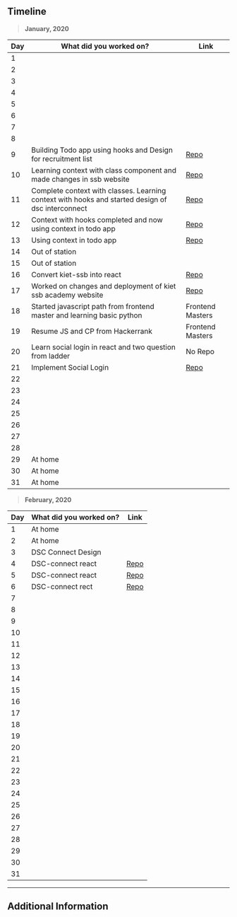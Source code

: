 ## Timeline

> **January, 2020**

| Day | What did you worked on?                                                                           | Link                                                     |
| --- | ------------------------------------------------------------------------------------------------- | -------------------------------------------------------- |
| 1   |                                                                                                   |                                                          |
| 2   |                                                                                                   |                                                          |
| 3   |                                                                                                   |                                                          |
| 4   |                                                                                                   |                                                          |
| 5   |                                                                                                   |                                                          |
| 6   |                                                                                                   |                                                          |
| 7   |                                                                                                   |                                                          |
| 8   |                                                                                                   |                                                          |
| 9   | Building Todo app using hooks and Design for recruitment list                                     | [Repo](https://github.com/mayanksh99/react-hooks)        |
| 10  | Learning context with class component and made changes in ssb website                             | [Repo](https://github.com/dsckiet/kiet-ssb-academy)      |
| 11  | Complete context with classes. Learning context with hooks and started design of dsc interconnect | [Repo](https://github.com/mayanksh99/react-context)      |
| 12  | Context with hooks completed and now using context in todo app                                    | [Repo](https://github.com/mayanksh99/react-context)      |
| 13  | Using context in todo app                                                                         | [Repo](https://github.com/mayanksh99/react-hooks)        |
| 14  | Out of station                                                                                    |                                                          |
| 15  | Out of station                                                                                    |                                                          |
| 16  | Convert kiet-ssb into react                                                                       | [Repo](https://github.com/dsckiet/kiet-ssb-academy)      |
| 17  | Worked on changes and deployment of kiet ssb academy website                                      | [Repo](https://github.com/dsckiet/kiet-ssb-react)        |
| 18  | Started javascript path from frontend master and learning basic python                            | Frontend Masters                                         |
| 19  | Resume JS and CP from Hackerrank                                                                  | Frontend Masters                                         |
| 20  | Learn social login in react and two question from ladder                                          | No Repo                                                  |
| 21  | Implement Social Login                                                                            | [Repo](https://github.com/mayanksh99/react-social-login) |
| 22  |                                                                                                   |                                                          |
| 23  |                                                                                                   |                                                          |
| 24  |                                                                                                   |                                                          |
| 25  |                                                                                                   |                                                          |
| 26  |                                                                                                   |                                                          |
| 27  |                                                                                                   |                                                          |
| 28  |                                                                                                   |                                                          |
| 29  | At home                                                                                           |                                                          |
| 30  | At home                                                                                           |                                                          |
| 31  | At home                                                                                           |                                                          |

> **February, 2020**

| Day | What did you worked on? | Link                                                  |
| --- | ----------------------- | ----------------------------------------------------- |
| 1   | At home                 |                                                       |
| 2   | At home                 |                                                       |
| 3   | DSC Connect Design      |                                                       |
| 4   | DSC-connect react       | [Repo](https://github.com/dsckiet/dsc-connect-client) |
| 5   | DSC-connect react       | [Repo](https://github.com/dsckiet/dsc-connect-client) |
| 6   | DSC-connect rect        | [Repo](https://github.com/dsckiet/dsc-connect-client) |
| 7   |                         |                                                       |
| 8   |                         |                                                       |
| 9   |                         |                                                       |
| 10  |                         |                                                       |
| 11  |                         |                                                       |
| 12  |                         |                                                       |
| 13  |                         |                                                       |
| 14  |                         |                                                       |
| 15  |                         |                                                       |
| 16  |                         |                                                       |
| 17  |                         |                                                       |
| 18  |                         |                                                       |
| 19  |                         |                                                       |
| 20  |                         |                                                       |
| 21  |                         |                                                       |
| 22  |                         |                                                       |
| 23  |                         |                                                       |
| 24  |                         |                                                       |
| 25  |                         |                                                       |
| 26  |                         |                                                       |
| 27  |                         |                                                       |
| 28  |                         |                                                       |
| 29  |                         |                                                       |
| 30  |                         |                                                       |
| 31  |                         |                                                       |

---

## Additional Information
